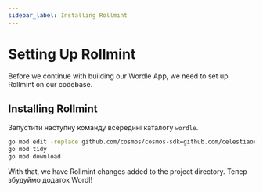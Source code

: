 ```yaml
---
sidebar_label: Installing Rollmint
---
```


# Setting Up Rollmint

Before we continue with building our Wordle App, we need to set up Rollmint on our codebase.

## Installing Rollmint

Запустити наступну команду всередині каталогу `wordle`.

```sh
go mod edit -replace github.com/cosmos/cosmos-sdk=github.com/celestiaorg/cosmos-sdk-rollmint@v0.46.1-rollmint-v0.4.0
go mod tidy
go mod download
```

With that, we have Rollmint changes added to the project directory. Тепер збудуймо додаток Wordl!
